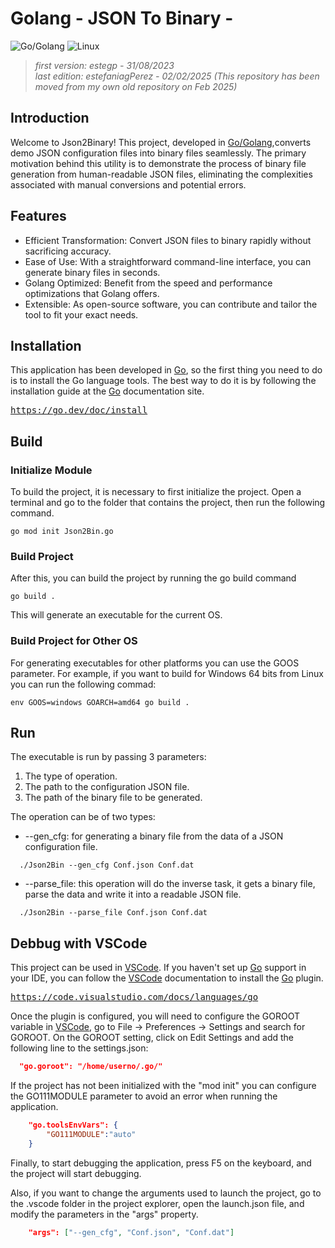 
[go_ref]: https://go.dev/
[vscode_ref]: https://code.visualstudio.com/
[vscode_go_ref]:https://code.visualstudio.com/docs/languages/go
[go_install_ref]: https://go.dev/doc/install

# Golang - JSON To Binary - 

![Go/Golang](https://img.shields.io/badge/go-%2300ADD8.svg?style=for-the-badge&logo=go&logoColor=white)
![Linux](https://img.shields.io/badge/Linux-FCC624?style=for-the-badge&logo=linux&logoColor=black)

> _first version: estegp - 31/08/2023_ </br>
> _last edition: estefaniagPerez - 02/02/2025 (This repository has been moved from my own old repository on Feb 2025)_

## Introduction
Welcome to Json2Binary! This project, developed in [Go/Golang][go_ref],converts demo JSON configuration files into binary files seamlessly. The primary motivation behind this utility is to demonstrate the process of binary file generation from human-readable JSON files, eliminating the complexities associated with manual conversions and potential errors.
 

<!--
![maintenance-status](https://img.shields.io/badge/maintenance-actively--developed-brightgreen.svg)-->

## Features

- Efficient Transformation: Convert JSON files to binary rapidly without sacrificing accuracy.
- Ease of Use: With a straightforward command-line interface, you can generate binary files in seconds.
- Golang Optimized: Benefit from the speed and performance optimizations that Golang offers.
- Extensible: As open-source software, you can contribute and tailor the tool to fit your exact needs.

## Installation
This application has been developed in [Go][go_ref], so the first thing you need to do is to install the Go language tools. The best way to do it is by following the installation guide at the [Go][go_ref] documentation site.
<pre>
<a href="https://go.dev/doc/install">https://go.dev/doc/install</a>
</pre>

## Build
### Initialize Module
To build the project, it is necessary to first initialize the project. Open a terminal and go to the folder that contains the project, then run the following command.

```Shell
go mod init Json2Bin.go
```
### Build Project
After this, you can build the project by running the go build command
```Shell
go build .
```
This will generate an executable for the current OS.

### Build Project for Other OS
For generating executables for other platforms you can use the GOOS parameter. For example, if you want to build for Windows 64 bits from Linux you can run the following commad:

```Shell
env GOOS=windows GOARCH=amd64 go build .
```
## Run
The executable is run by passing 3 parameters:
1. The type of operation.
2. The path to the configuration JSON file.
3. The path of the binary file to be generated. 

The operation can be of two types:
- --gen_cfg: for generating a binary file from the data of a JSON configuration file.
```Shell
  ./Json2Bin --gen_cfg Conf.json Conf.dat
```
- --parse_file: this operation will do the inverse task, it gets a binary file, parse the data and write it into a readable JSON file.
```Shell
  ./Json2Bin --parse_file Conf.json Conf.dat
```
## Debbug with VSCode
This project can be used in [VSCode][vscode_ref]. If you haven't set up [Go][go_ref] support in your IDE, you can follow the [VSCode][vscode_go_ref] documentation to install the [Go][go_ref] plugin.
<pre>
<a href="https://code.visualstudio.com/docs/languages/go">https://code.visualstudio.com/docs/languages/go</a>
</pre>

Once the plugin is configured, you will need to configure the GOROOT variable in [VSCode][vscode_ref], go to File -> Preferences -> Settings and search for GOROOT. On the GOROOT setting, click on Edit Settings and add the following line to the settings.json:

```json
  "go.goroot": "/home/userno/.go/"
```

If the project has not been initialized with the "mod init" you can configure the GO111MODULE parameter to avoid an error when running the application.
```json
    "go.toolsEnvVars": {
        "GO111MODULE":"auto"
    }
```

Finally, to start debugging the application, press F5 on the keyboard, and the project will start debugging.

Also, if you want to change the arguments used to launch the project, go to the .vscode folder in the project explorer, open the launch.json file, and modify the parameters in the "args" property.

```json
    "args": ["--gen_cfg", "Conf.json", "Conf.dat"]
```
